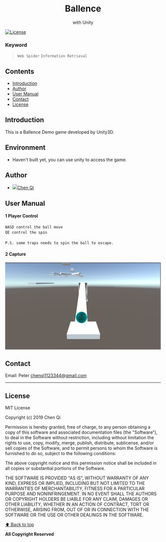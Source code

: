 <p align="center">
  <h1 align="center">Ballence</h1>
  <p align="center">with Unity</p>
</p> 


[![License](https://img.shields.io/npm/l/@angular/cli.svg)](/LICENSE) 



### Keyword
> `Web Spider` `Information Retrieval` 



## Contents 
<!-- toc -->
* [Introduction](#introduction)
* [Author](#author)
* [User Manual](#user-manual)
* [Contact](#contact)
* [License](#license)

<!-- toc stop -->


## Introduction

This is a Ballence Demo game developed by Unity3D.

## Environment
- Haven't built yet, you can use unity to access the game.

## Author
- <img src="https://github.com/favicon.ico" width="24">[Chen Qi](https://github.com/Cqyhid) <br>


## User Manual

#### 1 Player Control
```bash
WASD control the ball move
QE control the spin

P.S. some traps needs to spin the ball to escape.
```
#### 2 Capture


![image](./Capture/capture1.PNG) <br>



## Contact




Email:  Peter <chenqi1123344@gmail.com>



-----
## License
MIT License

Copyright (c) 2019 Chen Qi

Permission is hereby granted, free of charge, to any person obtaining a copy
of this software and associated documentation files (the "Software"), to deal
in the Software without restriction, including without limitation the rights
to use, copy, modify, merge, publish, distribute, sublicense, and/or sell
copies of the Software, and to permit persons to whom the Software is
furnished to do so, subject to the following conditions:

The above copyright notice and this permission notice shall be included in all
copies or substantial portions of the Software.

THE SOFTWARE IS PROVIDED "AS IS", WITHOUT WARRANTY OF ANY KIND, EXPRESS OR
IMPLIED, INCLUDING BUT NOT LIMITED TO THE WARRANTIES OF MERCHANTABILITY,
FITNESS FOR A PARTICULAR PURPOSE AND NONINFRINGEMENT. IN NO EVENT SHALL THE
AUTHORS OR COPYRIGHT HOLDERS BE LIABLE FOR ANY CLAIM, DAMAGES OR OTHER
LIABILITY, WHETHER IN AN ACTION OF CONTRACT, TORT OR OTHERWISE, ARISING FROM,
OUT OF OR IN CONNECTION WITH THE SOFTWARE OR THE USE OR OTHER DEALINGS IN THE
SOFTWARE.


[⬆ Back to top](#contents)

**All Copyright Reserved**